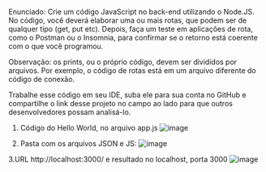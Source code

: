 Enunciado: Crie um código JavaScript no back-end utilizando o Node.JS. No código, você deverá elaborar uma ou mais rotas, que podem ser de qualquer tipo (get, put etc). Depois, faça um teste em aplicações de rota, como o Postman ou o Insomnia, para confirmar se o retorno está coerente com o que você programou.

Observação: os prints, ou o próprio código, devem ser divididos por arquivos. Por exemplo, o código de rotas está em um arquivo diferente do código de conexão.

Trabalhe esse código em seu IDE, suba ele para sua conta no GitHub e compartilhe o link desse projeto no campo ao lado para que outros desenvolvedores possam analisá-lo.


1. Código do Hello World, no arquivo app.js 
![image](https://user-images.githubusercontent.com/109304725/195511017-dca2b216-3686-4664-a576-74703766519b.png)


2. Pasta com os arquivos JSON e JS:
![image](https://user-images.githubusercontent.com/109304725/195589027-3a667e81-55e1-4a63-a6dc-17e032111a58.png)


3.URL http://localhost:3000/ e resultado no localhost, porta 3000
![image](https://user-images.githubusercontent.com/109304725/195589211-6324a5ca-9820-43a6-9c1c-3a09d7b41e99.png)
